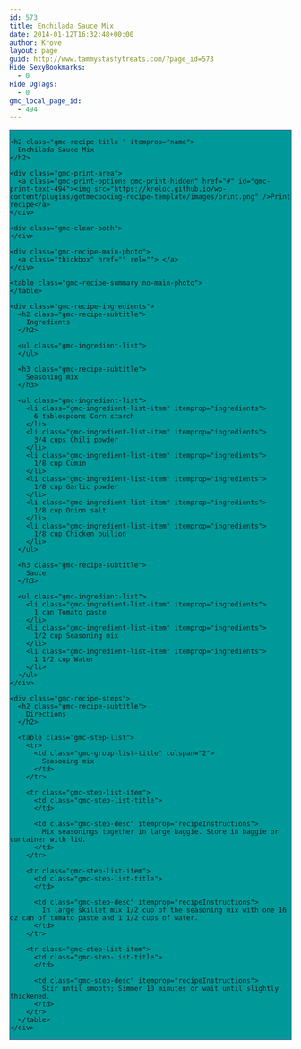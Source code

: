 ```yaml
---
id: 573
title: Enchilada Sauce Mix
date: 2014-01-12T16:32:48+00:00
author: Krove
layout: page
guid: http://www.tammystastytreats.com/?page_id=573
Hide SexyBookmarks:
  - 0
Hide OgTags:
  - 0
gmc_local_page_id:
  - 494
---
```

<div id="recipes">
  <div class="gmc-recipe" id="gmc-print-494" itemscope itemtype="http://schema.org/Recipe" style="background-color:#009999; border-color:#58528f;border-style:solid;border-width:thin;">
    <meta property="og:site_name" content="https://kreloc.github.io" />
    
    <h2 class="gmc-recipe-title " itemprop="name">
      Enchilada Sauce Mix
    </h2>
    
    <div class="gmc-print-area">
      <a class="gmc-print-options gmc-print-hidden" href="#" id="gmc-print-text-494"><img src="https://kreloc.github.io/wp-content/plugins/getmecooking-recipe-template/images/print.png" />Print recipe</a>
    </div>
    
    <div class="gmc-clear-both">
    </div>
    
    <div class="gmc-recipe-main-photo">
      <a class="thickbox" href="" rel=""> </a>
    </div>
    
    <table class="gmc-recipe-summary no-main-photo">
    </table>
    
    <div class="gmc-recipe-ingredients">
      <h2 class="gmc-recipe-subtitle">
        Ingredients
      </h2>
      
      <ul class="gmc-ingredient-list">
      </ul>
      
      <h3 class="gmc-recipe-subtitle">
        Seasoning mix
      </h3>
      
      <ul class="gmc-ingredient-list">
        <li class="gmc-ingredient-list-item" itemprop="ingredients">
          6 tablespoons Corn starch
        </li>
        <li class="gmc-ingredient-list-item" itemprop="ingredients">
          3/4 cups Chili powder
        </li>
        <li class="gmc-ingredient-list-item" itemprop="ingredients">
          1/8 cup Cumin
        </li>
        <li class="gmc-ingredient-list-item" itemprop="ingredients">
          1/8 cup Garlic powder
        </li>
        <li class="gmc-ingredient-list-item" itemprop="ingredients">
          1/8 cup Onion salt
        </li>
        <li class="gmc-ingredient-list-item" itemprop="ingredients">
          1/8 cup Chicken bullion
        </li>
      </ul>
      
      <h3 class="gmc-recipe-subtitle">
        Sauce
      </h3>
      
      <ul class="gmc-ingredient-list">
        <li class="gmc-ingredient-list-item" itemprop="ingredients">
          1 can Tomato paste
        </li>
        <li class="gmc-ingredient-list-item" itemprop="ingredients">
          1/2 cup Seasoning mix
        </li>
        <li class="gmc-ingredient-list-item" itemprop="ingredients">
          1 1/2 cup Water
        </li>
      </ul>
    </div>
    
    <div class="gmc-recipe-steps">
      <h2 class="gmc-recipe-subtitle">
        Directions
      </h2>
      
      <table class="gmc-step-list">
        <tr>
          <td class="gmc-group-list-title" colspan="2">
            Seasoning mix
          </td>
        </tr>
        
        <tr class="gmc-step-list-item">
          <td class="gmc-step-list-title">
          </td>
          
          <td class="gmc-step-desc" itemprop="recipeInstructions">
            Mix seasonings together in large baggie. Store in baggie or container with lid.
          </td>
        </tr>
        
        <tr class="gmc-step-list-item">
          <td class="gmc-step-list-title">
          </td>
          
          <td class="gmc-step-desc" itemprop="recipeInstructions">
            In large skillet mix 1/2 cup of the seasoning mix with one 16 oz can of tomato paste and 1 1/2 cups of water.
          </td>
        </tr>
        
        <tr class="gmc-step-list-item">
          <td class="gmc-step-list-title">
          </td>
          
          <td class="gmc-step-desc" itemprop="recipeInstructions">
            Stir until smooth; Simmer 10 minutes or wait until slightly thickened.
          </td>
        </tr>
      </table>
    </div>
  </div>
</div>